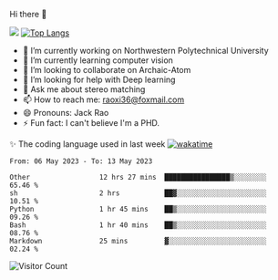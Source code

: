 Hi there 👋

![](https://github-readme-stats.vercel.app/api?username=ZhiboRao)
[![Top Langs](https://github-readme-stats.vercel.app/api/top-langs/?username=ZhiboRao&layout=compact)](https://github.com/anuraghazra/github-readme-stats)

- 🔭 I’m currently working on Northwestern Polytechnical University
- 🌱 I’m currently learning computer vision
- 👯 I’m looking to collaborate on Archaic-Atom
- 🤔 I’m looking for help with Deep learning
- 💬 Ask me about stereo matching
- 📫 How to reach me: raoxi36@foxmail.com
- 😄 Pronouns: Jack Rao
- ⚡ Fun fact: I can't believe I'm a PHD.

✨ The coding language used in last week [![wakatime](https://wakatime.com/badge/user/51ec5ec7-4742-4243-9eea-732ade32c0b7.svg)](https://wakatime.com/@51ec5ec7-4742-4243-9eea-732ade32c0b7)
<!--START_SECTION:waka-->

```text
From: 06 May 2023 - To: 13 May 2023

Other                 12 hrs 27 mins  ████████████████▒░░░░░░░░   65.46 %
sh                    2 hrs           ██▓░░░░░░░░░░░░░░░░░░░░░░   10.51 %
Python                1 hr 45 mins    ██▒░░░░░░░░░░░░░░░░░░░░░░   09.26 %
Bash                  1 hr 40 mins    ██▒░░░░░░░░░░░░░░░░░░░░░░   08.76 %
Markdown              25 mins         ▓░░░░░░░░░░░░░░░░░░░░░░░░   02.24 %
```

<!--END_SECTION:waka-->

![Visitor Count](https://profile-counter.glitch.me/Raohaocheng/count.svg)
